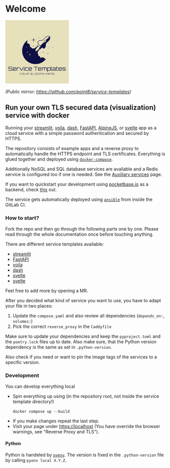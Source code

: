 # Welcome

![logo.png](i/logo.png)

_(Public mirror: https://github.com/point8/service-templates)_

## Run your own TLS secured data (visualization) service with docker

Running your [streamlit](https://streamlit.io/), [voila](https://voila.readthedocs.io/en/stable/index.html), [dash](https://dash.plotly.com/), [FastAPI](https://fastapi.tiangolo.com), [AlpineJS](https://alpinejs.dev/), or [svelte](https://svelte.dev) app as a cloud service with a simple password authentication and secured by HTTPS.

The repository consists of example apps and a reverse proxy to automatically handle the HTTPS endpoint and TLS certificates. Everything is glued together and deployed using [`docker-compose`](https://docs.docker.com/compose/).

Additionally NoSQL and SQL database services are available and a Redis service is configured too if one is needed. See the [Auxiliary services](auxiliary-services.md) page.

If you want to quickstart your development using [pocketbase.io](https://pocketbase.io/) as a backend, check [this](services/pocketbase.md) out.

The service gets automatically deployed using [`ansible`](https://docs.ansible.com/ansible/latest/index.html) from inside the GitLab CI.

### How to start?

Fork the repo and then go through the following parts one by one. Please read through the whole documentation once before touching anything.

There are different service templates available:

- [streamlit](services/streamlit.md)
- [FastAPI](services/fastapi.md)
- [voila](services/voila.md)
- [dash](services/dash.md)
- [svelte](services/alpinejs.md)
- [svelte](services/svelte.md)

Feel free to add more by opening a MR.

After you decided what kind of service you want to use, you have to adapt your file in two places:

1. Update the `compose.yaml` and also review all dependencies (`depends_on:`, `volumes:`)
2. Pick the correct `reverse_proxy` in the `Caddyfile`

Make sure to update your dependencies and keep the `pyproject.toml` and the `poetry.lock` files up to date. Also make sure, that the Python version dependency is the same as set in `.python-version`.

Also check if you need or want to pin the image tags of the services to a specific version.

### Development

You can develop everything local

* Spin everything up using (in the repository root, not inside the service template directory!)
    ```
    docker compose up --build
    ```
* If you make changes repeat the last step.
* Visit your page under [https://localhost](https://localhost) (You have override the browser warnings, see "Reverse Proxy and TLS").

#### Python

Python is handeled by [`pyenv`](). The version is fixed in the `.python-version` file by calling `pyenv local X.Y.Z`.
